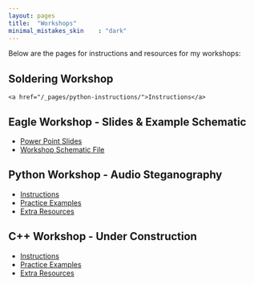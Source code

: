 ```yaml
---
layout: pages
title:  "Workshops"
minimal_mistakes_skin    : "dark"
---
```


Below are the pages for instructions and resources for my workshops:  

## Soldering Workshop
	<a href="/_pages/python-instructions/">Instructions</a>

## Eagle Workshop - Slides & Example Schematic
   <ul style="list-style-type:disc">
   <li> <a href="/assets/documents/AutoCAD-Eagle-PCB-Design-Workshop.pptx">Power Point Slides</a>  </li>
   <li> <a href="/assets/documents/workshop.sch">Workshop Schematic File</a>  </li>
   </ul>
   

## Python Workshop - Audio Steganography
   <ul style="list-style-type:disc">
   <li> <a href="/_pages/python-instructions/">Instructions</a>  </li>
   <li> <a href="/_pages/python-practice-examples/">Practice Examples</a>  </li>
   <li> <a href="/_pages/python-extra-resources/">Extra Resources</a>  </li>
   </ul>
   
## C++ Workshop - Under Construction
   <ul style="list-style-type:disc">
   <li> <a href="/_pages/c++-instructions/">Instructions</a>  </li>
   <li> <a href="/_pages/c++-practice-examples/">Practice Examples</a>  </li>
   <li> <a href="/_pages/c++-extra-resources/">Extra Resources</a>  </li>
   </ul>
   
   
   
